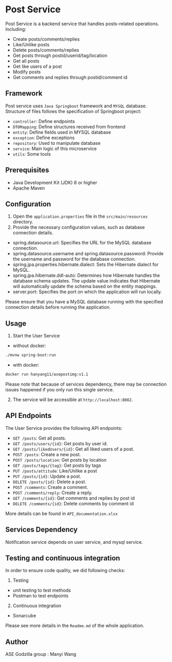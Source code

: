 # Post Service

Post Service is a backend service that handles posts-related operations. 
Including:
- Create posts/comments/replies
- Like/Unlike posts
- Delete posts/comments/replies
- Get posts through postid/userid/tag/location 
- Get all posts
- Get like users of a post
- Modify posts
- Get comments and replies through postid/comment id

## Framework

Post service uses `Java Springboot` framework and `MYSQL` database. Structure of files follows the specification of Springboot project:

- `controller`: Define endpoints
- `DTOMapping`: Define structures received from frontend
- `entity`: Define fields used in MYSQL database
- `exception`: Define exceptions
-  `repository`: Used to manipulate database
- `service`: Main logic of this microservice
- `utils`: Some tools 

## Prerequisites

- Java Development Kit (JDK) 8 or higher
- Apache Maven

## Configuration

1. Open the `application.properties` file in the `src/main/resources` directory.
2. Provide the necessary configuration values, such as database connection details.
-  spring.datasource.url: Specifies the URL for the MySQL database connection.
- spring.datasource.username and spring.datasource.password: Provide the username and password for the database connection.
- spring.jpa.properties.hibernate.dialect: Sets the Hibernate dialect for MySQL.
- spring.jpa.hibernate.ddl-auto: Determines how Hibernate handles the database schema updates. The update value indicates that Hibernate will automatically update the schema based on the entity mappings.
- server.port: Specifies the port on which the application will run locally.

Please ensure that you have a MySQL database running with the specified connection details before running the application.

## Usage

1. Start the User Service
- without docker:

```bash
./mvnw spring-boot:run
```

- with docker:

```bash
docker run hanyang11/asepostimg:v1.1
```
Please note that because of services dependency, there may be connection issues happened if you only run this single service.

2. The service will be accessible at `http://localhost:8082`.

## API Endpoints

The User Service provides the following API endpoints:

- `GET /posts`: Get all posts.
- `GET /posts/users/{id}`: Get posts by user id.
- `GET /posts/likedUsers/{id}`: Get all liked users of a post.
- `POST /posts`: Create a new post.
- `POST /posts/location`: Get posts by location
- `GET /posts/tags/{tag}`: Get posts by tags
- `PUT /posts/attitude`: Like/Unlike a post
- `PUT /posts/{id}`: Update a post.
- `DELETE /posts/{id}`: Delete a post.
- `POST /comments`: Create a comment.
- `POST /comments/reply`: Create a reply.
- `GET /comments/{id}`: Get comments and replies by post id
- `DELETE /comments/{id}`: Delete comments by comment id

More details can be found in `API_documentation.xlsx`

## Services Dependency

Notification service depends on user service, and mysql service.

## Testing and continuous integration
In order to ensure code quality, we did following checks:

1. Testing

- unit testing to test methods
- Postman to test endpoints

2. Continuous integration
- Sonarcube

Please see more details in the `Readme.md` of the whole application.

## Author

ASE Godzilla group : Manyi Wang
